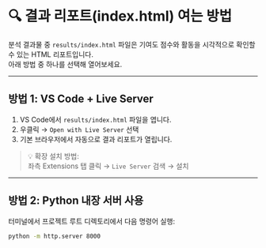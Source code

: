 # 🔍 결과 리포트(index.html) 여는 방법

분석 결과물 중 `results/index.html` 파일은 기여도 점수와 활동을 시각적으로 확인할 수 있는 HTML 리포트입니다.  
아래 방법 중 하나를 선택해 열어보세요.

---

## 방법 1: VS Code + Live Server

1. VS Code에서 `results/index.html` 파일을 엽니다.
2. 우클릭 → `Open with Live Server` 선택
3. 기본 브라우저에서 자동으로 결과 리포트가 열립니다.

> 💡 확장 설치 방법:  
> 좌측 Extensions 탭 클릭 → `Live Server` 검색 → 설치

---

## 방법 2: Python 내장 서버 사용

터미널에서 프로젝트 루트 디렉토리에서 다음 명령어 실행:

```bash
python -m http.server 8000
